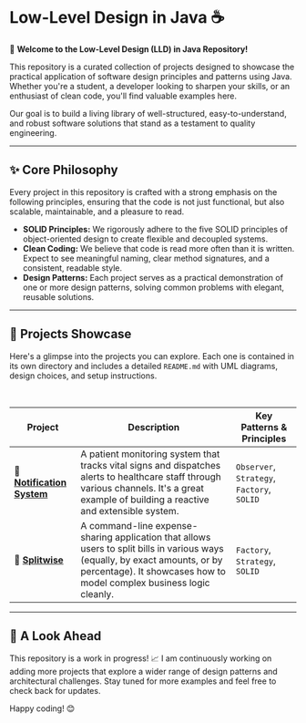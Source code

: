 # Low-Level Design in Java ☕

👋 **Welcome to the Low-Level Design (LLD) in Java Repository!**

This repository is a curated collection of projects designed to showcase the practical application of software design principles and patterns using Java. Whether you're a student, a developer looking to sharpen your skills, or an enthusiast of clean code, you'll find valuable examples here.

Our goal is to build a living library of well-structured, easy-to-understand, and robust software solutions that stand as a testament to quality engineering.

---

## ✨ Core Philosophy

Every project in this repository is crafted with a strong emphasis on the following principles, ensuring that the code is not just functional, but also scalable, maintainable, and a pleasure to read.

*   **SOLID Principles:** We rigorously adhere to the five SOLID principles of object-oriented design to create flexible and decoupled systems.
*   **Clean Coding:** We believe that code is read more often than it is written. Expect to see meaningful naming, clear method signatures, and a consistent, readable style.
*   **Design Patterns:** Each project serves as a practical demonstration of one or more design patterns, solving common problems with elegant, reusable solutions.

---

## 🚀 Projects Showcase

Here's a glimpse into the projects you can explore. Each one is contained in its own directory and includes a detailed `README.md` with UML diagrams, design choices, and setup instructions.

<br>

| Project                                                              | Description                                                                                                                                                                                          | Key Patterns & Principles                                       |
| -------------------------------------------------------------------- | ---------------------------------------------------------------------------------------------------------------------------------------------------------------------------------------------------- | --------------------------------------------------------------- |
| 🏥 **[Notification System](./projects/notification-system)**         | A patient monitoring system that tracks vital signs and dispatches alerts to healthcare staff through various channels. It's a great example of building a reactive and extensible system.             | `Observer`, `Strategy`, `Factory`, `SOLID`                      |
| 💸 **[Splitwise](./projects/splitwise)**                             | A command-line expense-sharing application that allows users to split bills in various ways (equally, by exact amounts, or by percentage). It showcases how to model complex business logic cleanly. | `Factory`, `Strategy`, `SOLID`                                  |

---

## 🌱 A Look Ahead

This repository is a work in progress! 📈 I am  continuously working on adding more projects that explore a wider range of design patterns and architectural challenges. Stay tuned for more examples and feel free to check back for updates.

Happy coding! 😊